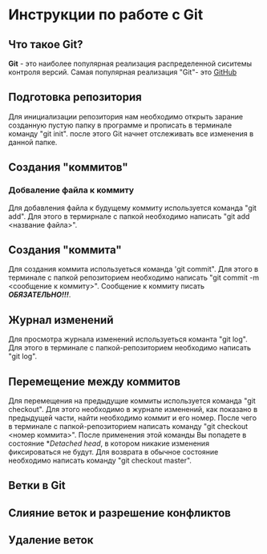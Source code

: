 # Инструкции по работе с Git

## Что такое Git?
**Git** - это наиболее популярная реализация распределенной сиситемы контроля версий. Самая популярная реализация "Git"- это [GitHub](https://github.com/)

## Подготовка репозитория
Для инициализации репозитория нам необходимо открыть зарание созданную пустую папку в программе и прописать в терминале команду "git init". после этого Git начнет отслеживать все изменения в данной папке. 
 
## Создания "коммитов"
### Добваление файла к коммиту
Для добавления файла к будущему коммиту используется команда "git add". Для этого в термирнале с папкой необходимо написать "git add <название файла>".

## Создания "коммита"
Для создания коммита используеться команда 'git commit". Для этого в терминале с папкой репозиторием необходимо написать "git commit -m <сообщение к коммиту>". Сообщение к коммиту писать ***ОБЯЗАТЕЛЬНО!!!***.

## Журнал изменений
Для просмотра журнала изменений используеться команта "git log". Для этого в терминале с папкой-репозиторием необходимо написать "git log".

## Перемещение между коммитов
Для перемещения на предыдущие коммиты используется команда "git checkout". Для этого необходимо в журнале изменений, как показано в предыдущей части, найти необходимо коммит и его номер. После чего в терминале с папкой-репозиторием написать команду "git checkout <номер коммита>". После применения этой команды Вы попадете в состояние **Detached head*, в котором никакие изменения фиксироваться не будут. Для возврата в обычное состояние необходимо написать команду "git checkout master".

## Ветки в Git

## Слияние веток и разрешение конфликтов

## Удаление веток